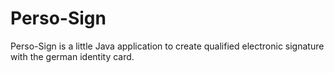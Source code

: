 # Perso-Sign
Perso-Sign is a little Java application to create qualified electronic signature with the german identity card.
